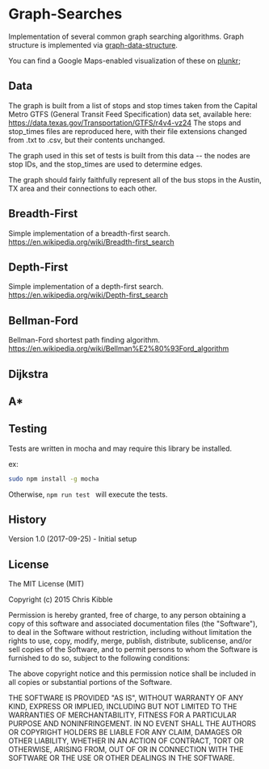 # Graph-Searches
Implementation of several common graph searching algorithms.  Graph structure is implemented via [graph-data-structure](https://www.npmjs.com/package/graph-data-structure).

You can find a Google Maps-enabled visualization of these on [plunkr](http://run.plnkr.co/J5dMeNgjYKgdhWej/);

## Data
The graph is built from a list of stops and stop times taken from the Capital Metro GTFS (General Transit Feed Specification) data set, available here:
https://data.texas.gov/Transportation/GTFS/r4v4-vz24
The stops and stop_times files are reproduced here, with their file extensions changed from .txt to .csv, but their contents unchanged.

The graph used in this set of tests is built from this data -- the nodes are stop IDs, and the stop_times are used to determine edges.

The graph should fairly faithfully represent all of the bus stops in the Austin, TX area and their connections to each other.


## Breadth-First
Simple implementation of a breadth-first search.
https://en.wikipedia.org/wiki/Breadth-first_search

## Depth-First
Simple implementation of a depth-first search.
https://en.wikipedia.org/wiki/Depth-first_search

## Bellman-Ford
Bellman-Ford shortest path finding algorithm.
https://en.wikipedia.org/wiki/Bellman%E2%80%93Ford_algorithm

## Dijkstra
## A*


## Testing
Tests are written in mocha and may require this library be installed.

ex:

```sh
sudo npm install -g mocha
```

Otherwise, ```npm run test ``` will execute the tests.

## History
 
Version 1.0 (2017-09-25) - Initial setup
 
## License
 
The MIT License (MIT)

Copyright (c) 2015 Chris Kibble

Permission is hereby granted, free of charge, to any person obtaining a copy of this software and associated documentation files (the "Software"), to deal in the Software without restriction, including without limitation the rights to use, copy, modify, merge, publish, distribute, sublicense, and/or sell copies of the Software, and to permit persons to whom the Software is furnished to do so, subject to the following conditions:

The above copyright notice and this permission notice shall be included in all copies or substantial portions of the Software.

THE SOFTWARE IS PROVIDED "AS IS", WITHOUT WARRANTY OF ANY KIND, EXPRESS OR IMPLIED, INCLUDING BUT NOT LIMITED TO THE WARRANTIES OF MERCHANTABILITY, FITNESS FOR A PARTICULAR PURPOSE AND NONINFRINGEMENT. IN NO EVENT SHALL THE AUTHORS OR COPYRIGHT HOLDERS BE LIABLE FOR ANY CLAIM, DAMAGES OR OTHER LIABILITY, WHETHER IN AN ACTION OF CONTRACT, TORT OR OTHERWISE, ARISING FROM, OUT OF OR IN CONNECTION WITH THE SOFTWARE OR THE USE OR OTHER DEALINGS IN THE SOFTWARE.
